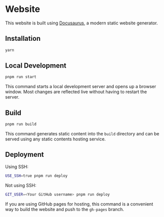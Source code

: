 # Website

This website is built using [Docusaurus](https://docusaurus.io/), a modern static website generator.

## Installation

```bash
yarn
```

## Local Development

```bash
pnpm run start
```

This command starts a local development server and opens up a browser window. Most changes are reflected live without having to restart the server.

## Build

```bash
pnpm run build
```

This command generates static content into the `build` directory and can be served using any static contents hosting service.

## Deployment

Using SSH:

```bash
USE_SSH=true pnpm run deploy
```

Not using SSH:

```bash
GIT_USER=<Your GitHub username> pnpm run deploy
```

If you are using GitHub pages for hosting, this command is a convenient way to build the website and push to the `gh-pages` branch.
